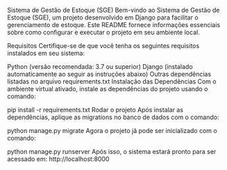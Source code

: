 Sistema de Gestão de Estoque (SGE)
Bem-vindo ao Sistema de Gestão de Estoque (SGE), um projeto desenvolvido em Django para facilitar o gerenciamento de estoque. Este README fornece informações essenciais sobre como configurar e executar o projeto em seu ambiente local.

Requisitos
Certifique-se de que você tenha os seguintes requisitos instalados em seu sistema:

Python (versão recomendada: 3.7 ou superior)
Django (instalado automaticamente ao seguir as instruções abaixo)
Outras dependências listadas no arquivo requirements.txt
Instalação das Dependências
Com o ambiente virtual ativado, instale as dependências do projeto usando o comando:

pip install -r requirements.txt
Rodar o projeto
Após instalar as dependências, aplique as migrations no banco de dados com o comando:

python manage.py migrate
Agora o projeto jã pode ser inicializado com o comando:

python manage.py runserver
Após isso, o sistema estará pronto para ser acessado em: http://localhost:8000
